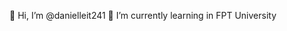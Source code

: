 👋 Hi, I’m @danielleit241 
🌱 I’m currently learning in FPT University


<!---
danielleit241/danielleit241 is a ✨ special ✨ repository because its `README.md` (this file) appears on your GitHub profile.
You can click the Preview link to take a look at your changes.
--->
